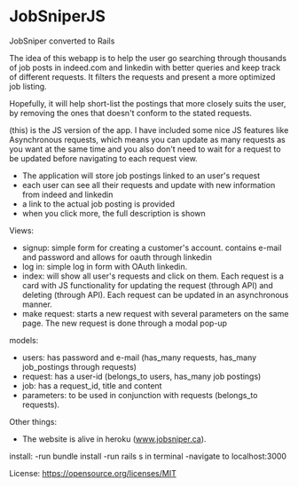 # JobSniperJS
JobSniper converted to Rails

The idea of this webapp is to help the user go searching through thousands of job posts in indeed.com and linkedin with better queries and keep track of different requests. It filters the requests and present a more optimized job listing.

Hopefully, it will help short-list the postings that more closely suits the user, by removing the ones that doesn't conform to the stated requests.

(this) is the JS version of the app. I have included some nice JS features like Asynchronous requests, which means you can update as many requests as you want at the same time and you also don't need to wait for a request to be updated before navigating to each request view.

- The application will store job postings linked to an user's request
- each user can see all their requests and update with new information from indeed and linkedin
- a link to the actual job posting is provided
- when you click more, the full description is shown

Views:
- signup: simple form for creating a customer's account. contains e-mail and password and allows for oauth through linkedin
- log in: simple log in form with OAuth linkedin.
- index: will show all user's requests and click on them. Each request is a card with JS functionality for updating the request (through API) and deleting (through API). Each request can be updated in an asynchronous manner.
- make request: starts a new request with several parameters on the same page. The new request is done through a modal pop-up

models:
- users: has password and e-mail (has_many requests, has_many job_postings through requests)
- request: has a user-id (belongs_to users, has_many job postings)
- job: has a request_id, title and content
- parameters: to be used in conjunction with requests (belongs_to requests).



Other things:

- The website is alive in heroku (www.jobsniper.ca).

install:
-run bundle install
-run rails s in terminal
-navigate to localhost:3000

License: https://opensource.org/licenses/MIT
